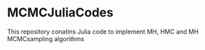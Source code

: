 # MCMCJuliaCodes

This repository conatins Julia code to implement MH, HMC and MH MCMCsampling algorithms
